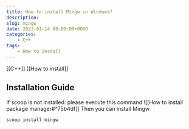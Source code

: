 ```yaml
---
title: How to install Mingw in Windows?
description: 
slug: mingw
date: 2023-01-14 00:00:00+0000
categories:
    - C++
tags:
    - How to install
---
```



[[C++]] [[How to install]]

## Installation Guide
If scoop is not installed: please execute this command
![[How to install package manager#^75b4df]]
Then you can install Mingw
```shell
scoop install mingw
```
